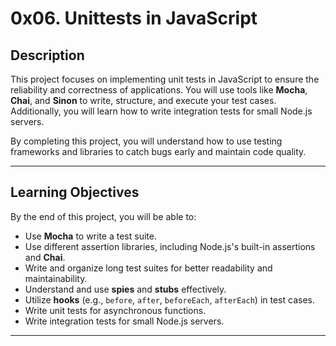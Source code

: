 # 0x06. Unittests in JavaScript

## Description
This project focuses on implementing unit tests in JavaScript to ensure the reliability and correctness of applications. You will use tools like **Mocha**, **Chai**, and **Sinon** to write, structure, and execute your test cases. Additionally, you will learn how to write integration tests for small Node.js servers.

By completing this project, you will understand how to use testing frameworks and libraries to catch bugs early and maintain code quality.

---

## Learning Objectives
By the end of this project, you will be able to:

- Use **Mocha** to write a test suite.
- Use different assertion libraries, including Node.js's built-in assertions and **Chai**.
- Write and organize long test suites for better readability and maintainability.
- Understand and use **spies** and **stubs** effectively.
- Utilize **hooks** (e.g., `before`, `after`, `beforeEach`, `afterEach`) in test cases.
- Write unit tests for asynchronous functions.
- Write integration tests for small Node.js servers.

---
